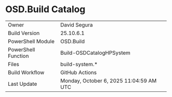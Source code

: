 ﻿# OSD.Build Catalog

| | |
|-|-|
| Owner | David Segura |
| Build Version | 25.10.6.1 |
| PowerShell Module | OSD.Build |
| PowerShell Function | Build-OSDCatalogHPSystem |
| Files | build-system.* |
| Build Workflow | GitHub Actions |
| Last Update | Monday, October 6, 2025 11:04:59 AM UTC |
